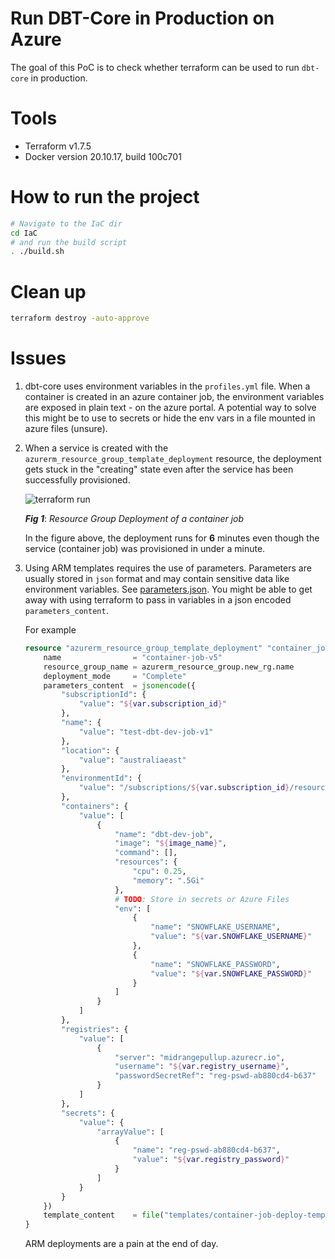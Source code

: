 # Run DBT-Core in Production on Azure
The goal of this PoC is to check whether terraform can be used to run `dbt-core` in production.

# Tools
- Terraform v1.7.5
- Docker version 20.10.17, build 100c701

# How to run the project
```bash
# Navigate to the IaC dir
cd IaC
# and run the build script
. ./build.sh
```

# Clean up
```bash
terraform destroy -auto-approve
```

# Issues
1. dbt-core uses environment variables in the `profiles.yml` file. When a container is created in an azure container job, the environment variables are exposed in plain text - on the azure portal. A potential way to solve this might be to use to secrets or hide the env vars in a file mounted in azure files (unsure).

1. When a service is created with the `azurerm_resource_group_template_deployment` resource, the deployment gets stuck in the "creating" state even after the service has been successfully provisioned.

    ![terraform run](./assets/terraform_run.png)

    ***Fig 1***: *Resource Group Deployment of a container job*

    In the figure above, the deployment runs for **6** minutes even though the service (container job) was provisioned in under a minute.

1. Using ARM templates requires the use of parameters. Parameters are usually stored in `json` format and may contain sensitive data like environment variables. See [parameters.json](./templates/container-job-deploy-params.json). You might be able to get away with using terraform to pass in variables in a json encoded `parameters_content`.

    For example
    ```terraform
    resource "azurerm_resource_group_template_deployment" "container_job_deploy" {
        name                = "container-job-v5"
        resource_group_name = azurerm_resource_group.new_rg.name
        deployment_mode     = "Complete"
        parameters_content  = jsonencode({
            "subscriptionId": {
                "value": "${var.subscription_id}"
            },
            "name": {
                "value": "test-dbt-dev-job-v1"
            },
            "location": {
                "value": "australiaeast"
            },
            "environmentId": {
                "value": "/subscriptions/${var.subscription_id}/resourceGroups/${var.resource_group}/providers/Microsoft.App/managedEnvironments/new-environment"
            },
            "containers": {
                "value": [
                    {
                        "name": "dbt-dev-job",
                        "image": "${image_name}",
                        "command": [],
                        "resources": {
                            "cpu": 0.25,
                            "memory": ".5Gi"
                        },
                        # TODO: Store in secrets or Azure Files
                        "env": [
                            {
                                "name": "SNOWFLAKE_USERNAME",
                                "value": "${var.SNOWFLAKE_USERNAME}"
                            },
                            {
                                "name": "SNOWFLAKE_PASSWORD",
                                "value": "${var.SNOWFLAKE_PASSWORD}"
                            }
                        ]
                    }
                ]
            },
            "registries": {
                "value": [
                    {
                        "server": "midrangepullup.azurecr.io",
                        "username": "${var.registry_username}",
                        "passwordSecretRef": "reg-pswd-ab880cd4-b637"
                    }
                ]
            },
            "secrets": {
                "value": {
                    "arrayValue": [
                        {
                            "name": "reg-pswd-ab880cd4-b637",
                            "value": "${var.registry_password}"
                        }
                    ]
                }
            }
        })
        template_content    = file("templates/container-job-deploy-template.json")
    }
    ```

    ARM deployments are a pain at the end of day.
